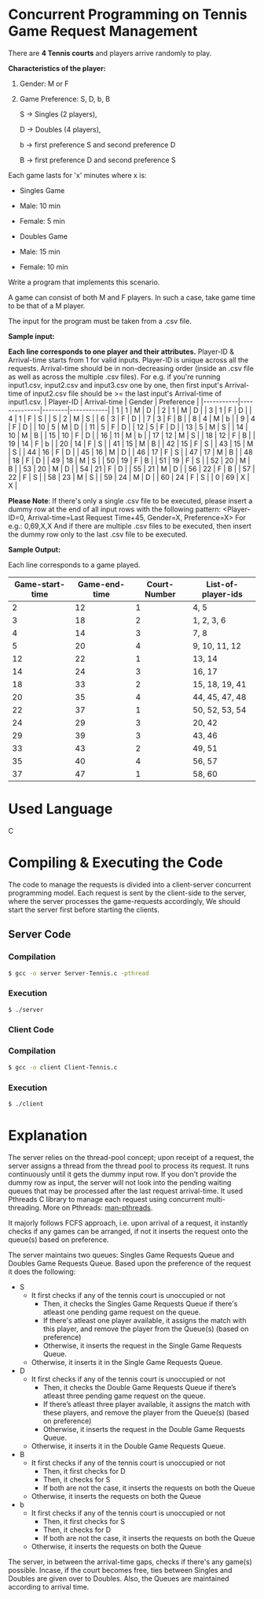 


#	Concurrent Programming on Tennis Game Request Management
There are  **4 Tennis courts** and players arrive randomly to play.

  

**Characteristics of the player:**

1.  Gender: M or F
2.  Game Preference: S, D, b, B  
    
    S -> Singles (2 players),  
    
    D -> Doubles (4 players),  
    
    b -> first preference S and second preference D  
    
    B -> first preference D and second preference S
    

Each game lasts for 'x' minutes where x is:

-   Singles Game

-   Male: 10 min
-   Female: 5 min

-   Doubles Game

-   Male: 15 min
-   Female: 10 min

Write a program that implements this scenario.


A game can consist of both M and F players. In such a case, take game time to be that of a M player.

  

The input for the program must be taken from a .csv file.   

**Sample input:**

**Each line corresponds to one player and their attributes.**
Player-ID & Arrival-time starts from 1 for valid inputs. Player-ID is unique across all the requests. Arrival-time should be in non-decreasing order (inside an .csv file as well as across the multiple .csv files). For e.g. if you're running input1.csv, input2.csv and input3.csv one by one, then first input's Arrival-time of input2.csv file should be >= the last input's Arrival-time of input1.csv.
| Player-ID | Arrival-time | Gender | Preference |
|-----------|--------------|--------|------------|
| 1         | 1            | M      | D          |
| 2         | 1            | M      | D          |
| 3         | 1            | F      | D          |
| 4         | 1            | F      | S          |
| 5         | 2            | M      | S          |
| 6         | 3            | F      | D          |
| 7         | 3            | F      | B          |
| 8         | 4            | M      | b          |
| 9         | 4            | F      | D          |
| 10        | 5            | M      | D          |
| 11        | 5            | F      | D          |
| 12        | 5            | F      | D          |
| 13        | 5            | M      | S          |
| 14        | 10           | M      | B          |
| 15        | 10           | F      | D          |
| 16        | 11           | M      | b          |
| 17        | 12           | M      | S          |
| 18        | 12           | F      | B          |
| 19        | 14           | F      | b          |
| 20        | 14           | F      | S          |
| 41        | 15           | M      | B          |
| 42        | 15           | F      | S          |
| 43        | 15           | M      | S          |
| 44        | 16           | F      | D          |
| 45        | 16           | M      | D          |
| 46        | 17           | F      | S          |
| 47        | 17           | M      | B          |
| 48        | 18           | F      | D          |
| 49        | 18           | M      | S          |
| 50        | 19           | F      | B          |
| 51        | 19           | F      | S          |
| 52        | 20           | M      | B          |
| 53        | 20           | M      | D          |
| 54        | 21           | F      | D          |
| 55        | 21           | M      | D          |
| 56        | 22           | F      | B          |
| 57        | 22           | F      | S          |
| 58        | 23           | M      | S          |
| 59        | 24           | M      | D          |
| 60        | 24           | F      | S          |
| 0         | 69           | X      | X          |

  **Please Note**: If there's only a single .csv file to be executed, please insert a dummy row at the end of all input rows with the following pattern: <Player-ID=0, Arrival-time=Last Request Time+45, Gender=X, Preference=X>
  For e.g.: 0,69,X,X
  And if there are multiple .csv files to be executed, then insert the dummy row only to the last .csv file to be executed.

**Sample Output:**

Each line corresponds to a game played.  

| Game-start-time | Game-end-time | Court-Number | List-of-player-ids                  |
|------------------|---------------|--------------|-------------------------------------|
| 2                | 12            | 1            | 4, 5                                |
| 3                | 18            | 2            | 1, 2, 3, 6                          |
| 4                | 14            | 3            | 7, 8                                |
| 5                | 20            | 4            | 9, 10, 11, 12                       |
| 12               | 22            | 1            | 13, 14                              |
| 14               | 24            | 3            | 16, 17                              |
| 18               | 33            | 2            | 15, 18, 19, 41                      |
| 20               | 35            | 4            | 44, 45, 47, 48                      |
| 22               | 37            | 1            | 50, 52, 53, 54                      |
| 24               | 29            | 3            | 20, 42                              |
| 29               | 39            | 3            | 43, 46                              |
| 33               | 43            | 2            | 49, 51                              |
| 35               | 40            | 4            | 56, 57                              |
| 37               | 47            | 1            | 58, 60                              |



  
# Used Language

C
# Compiling & Executing the Code
The code to manage the requests is divided into a client-server concurrent programming model.
Each request is sent by the client-side to the server, where the server processes the game-requests accordingly,
We should start the server first before starting the clients.
## Server Code
### Compilation
```bash
$ gcc -o server Server-Tennis.c -pthread
```
### Execution 
```bash
$ ./server
```
### Client Code
### Compilation
```bash
$ gcc -o client Client-Tennis.c
```
### Execution
```bash
$ ./client
```
# Explanation
The server relies on the thread-pool concept; upon receipt of a request, the server assigns a thread from the thread pool to process its request. It runs continuously until it gets the dummy input row. If you don't provide the dummy row as input, the server will not look into the pending waiting queues that may be processed after the last request arrival-time. 
It used Pthreads C library to manage each request using concurrent multi-threading. More on Pthreads: [man-pthreads](https://www.man7.org/linux/man-pages/man7/pthreads.7.html).

It majorly follows FCFS approach, i.e. upon arrival of a request, it instantly checks if any games can be arranged, if not it inserts the request onto the queue(s) based on preference.

The server maintains two queues: Singles Game Requests Queue and Doubles Game Requests Queue.
Based upon the preference of the request it does the following:
 

 - S
	 - It first checks if any of the tennis court is unoccupied or not
		 - Then, it checks the Singles Game Requests Queue if there's atleast one pending game request on the queue.
		 - If there's atleast one player available, it assigns the match with this player, and remove the player from the Queue(s) (based on preference)
		 - Otherwise, it inserts the request in the Single Game Requests Queue.
	 - Otherwise, it inserts it in the Single Game Requests Queue.
 - D
	 - It first checks if any of the tennis court is unoccupied or not
	    -	Then, it checks the Double Game Requests Queue if there’s atleast three pending game request on the queue.
	    - If there’s atleast three player available, it assigns the match with these players, and remove the player from the Queue(s) (based on preference)
	    - Otherwise, it inserts the request in the Double Game Requests Queue.
	-   Otherwise, it inserts it in the Double Game Requests Queue.
- B
	- It first checks if any of the tennis court is unoccupied or not
		- Then, it first checks for D
		- Then, it checks for S
		- If both are not the case, it inserts the requests on both the Queue
	- Otherwise, it inserts the requests on both the Queue
- b
	- It first checks if any of the tennis court is unoccupied or not
		- Then, it first checks for S
		- Then, it checks for D
		- If both are not the case, it inserts the requests on both the Queue
	- Otherwise, it inserts the requests on both the Queue

The server, in between the arrival-time gaps, checks if there's any game(s) possible.
Incase, if the court becomes free, ties between Singles and Doubles are given over to Doubles.
Also, the Queues are maintained according to arrival time. 

